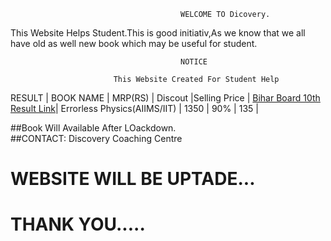                                           WELCOME TO Dicovery.

This Website Helps Student.This is good initiativ,As we know that we all have old as well new book which may be useful for student.  
                               
                               
                                          NOTICE
                            
                           This Website Created For Student Help    
                           
                    


   RESULT    | BOOK NAME |  MRP(RS) | Discout |Selling Price |
  [Bihar Board 10th Result Link](http://biharboardonline.bihar.gov.in/)| Errorless Physics(AIIMS/IIT) | 1350 | 90% | 135 |
   
   
 ##Book Will Available After LOackdown.  
 ##CONTACT: Discovery Coaching Centre 
  
# WEBSITE WILL BE UPTADE...
# THANK YOU.....
